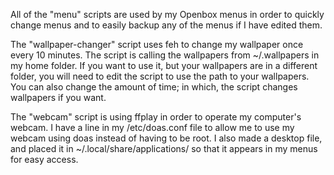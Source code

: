 All of the "menu" scripts are used by my Openbox menus in order to quickly change menus and to easily backup any of the menus if I have edited them.

The "wallpaper-changer" script uses feh to change my wallpaper once every 10 minutes. The script is calling the wallpapers from ~/.wallpapers in my home folder. If you want to use it, but your wallpapers are in a different folder, you will need to edit the script to use the path to your wallpapers. You can also change the amount of time; in which, the script changes wallpapers if you want.

The "webcam" script is using ffplay in order to operate my computer's webcam. I have a line in my /etc/doas.conf file to allow me to use my webcam using doas instead of having to be root. I also made a desktop file, and placed it in ~/.local/share/applications/ so that it appears in my menus for easy access.
